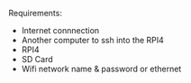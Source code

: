Requirements:
- Internet connnection
- Another computer to ssh into the RPI4
- RPI4
- SD Card
- Wifi network name & password or ethernet

